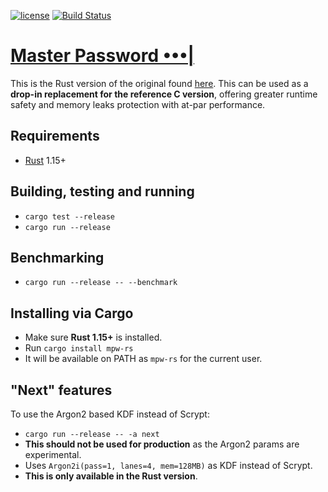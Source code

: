 [![license](https://img.shields.io/badge/license-GPLv3-blue.svg?style=flat-square)](https://www.gnu.org/licenses/gpl-3.0.en.html)
[![Build Status](https://travis-ci.org/lispyclouds/mpw-rs.svg?branch=master)](https://travis-ci.org/lispyclouds/mpw-rs)

# [Master Password •••|](http://masterpasswordapp.com)

This is the Rust version of the original found [here](https://github.com/Lyndir/MasterPassword).
This can be used as a **drop-in replacement for the reference C version**, offering greater runtime safety and memory leaks protection with at-par performance.

## Requirements
- [Rust](https://www.rust-lang.org/en-US/install.html) 1.15+

## Building, testing and running
- `cargo test --release`
- `cargo run --release`

## Benchmarking
- `cargo run --release -- --benchmark`

## Installing via Cargo
- Make sure **Rust 1.15+** is installed.
- Run `cargo install mpw-rs`
- It will be available on PATH as `mpw-rs` for the current user. 

## "Next" features
To use the Argon2 based KDF instead of Scrypt:
- `cargo run --release -- -a next`
- **This should not be used for production** as the Argon2 params are experimental.
- Uses `Argon2i(pass=1, lanes=4, mem=128MB)` as KDF instead of Scrypt.
- **This is only available in the Rust version**.
